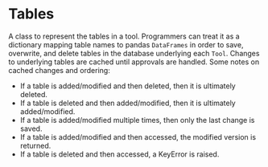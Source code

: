 # Tables
A class to represent the tables in a tool. Programmers can treat it as a dictionary mapping table names to pandas `DataFrames` in order to save, overwrite, and delete tables in the database underlying each `Tool`. 
Changes to underlying tables are cached until approvals are handled. Some notes on cached changes and ordering:
- If a table is added/modified and then deleted, then it is ultimately deleted.
- If a table is deleted and then added/modified, then it is ultimately added/modified.
- If a table is added/modified multiple times, then only the last change is saved.
- If a table is added/modified and then accessed, the modified version is returned.
- If a table is deleted and then accessed, a KeyError is raised.


